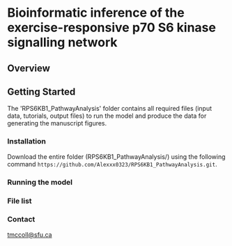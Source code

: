 # Bioinformatic inference of the exercise-responsive p70 S6 kinase signalling network

## Overview
## Getting Started
The 'RPS6KB1_PathwayAnalysis' folder contains all required files (input data, tutorials, output files) to run the model and produce the data for generating the manuscript figures.
### Installation
Download the entire folder (RPS6KB1_PathwayAnalysis/) using the following command `https://github.com/Alexxx0323/RPS6KB1_PathwayAnalysis.git`.

### Running the model
### File list

### Contact
tmccoll@sfu.ca
